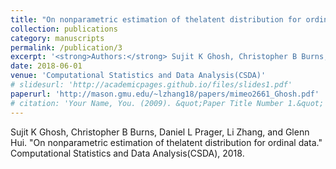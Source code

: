 ```yaml
---
title: "On nonparametric estimation of thelatent distribution for ordinal data"
collection: publications
category: manuscripts
permalink: /publication/3
excerpt: '<strong>Authors:</strong> Sujit K Ghosh, Christopher B Burns, Daniel L Prager, Li Zhang, and Glenn Hui'
date: 2018-06-01
venue: 'Computational Statistics and Data Analysis(CSDA)'
# slidesurl: 'http://academicpages.github.io/files/slides1.pdf'
paperurl: 'http://mason.gmu.edu/~lzhang18/papers/mimeo2661_Ghosh.pdf'
# citation: 'Your Name, You. (2009). &quot;Paper Title Number 1.&quot; <i>Journal 1</i>. 1(1).'
---
```


Sujit K Ghosh, Christopher B Burns, Daniel L Prager, Li Zhang, and Glenn Hui. "On nonparametric estimation of thelatent distribution for ordinal data." Computational Statistics and Data Analysis(CSDA), 2018. 